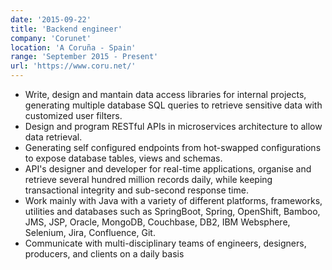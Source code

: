 ```yaml
---
date: '2015-09-22'
title: 'Backend engineer'
company: 'Corunet'
location: 'A Coruña - Spain'
range: 'September 2015 - Present'
url: 'https://www.coru.net/'
---
```


- Write, design and mantain data access libraries for internal projects, generating multiple database SQL queries to retrieve sensitive data with customized user filters.
- Design and program RESTful APIs in microservices architecture to allow data retrieval.
- Generating self configured endpoints from hot-swapped configurations to expose database tables, views and schemas.
- API's designer and developer for real-time applications, organise and retrieve several hundred million records daily, while keeping transactional integrity and sub-second response time.
- Work mainly with Java with a variety of different platforms, frameworks, utilities and databases such as SpringBoot, Spring, OpenShift, Bamboo, JMS, JSP, Oracle, MongoDB, Couchbase, DB2, IBM Websphere, Selenium, Jira, Confluence, Git.
- Communicate with multi-disciplinary teams of engineers, designers, producers, and clients on a daily basis
